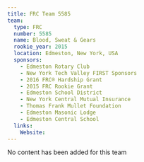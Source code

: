 ```yaml
---
title: FRC Team 5585
team:
  type: FRC
  number: 5585
  name: Blood, Sweat & Gears
  rookie_year: 2015
  location: Edmeston, New York, USA
  sponsors:
    - Edmeston Rotary Club
    - New York Tech Valley FIRST Sponsors
    - 2016 FRC® Hardship Grant
    - 2015 FRC Rookie Grant
    - Edmeston School District
    - New York Central Mutual Insurance
    - Thomas Frank Mullet Foundation
    - Edmeston Masonic Lodge
    - Edmeston Central School
  links:
    Website: 
---
```

No content has been added for this team